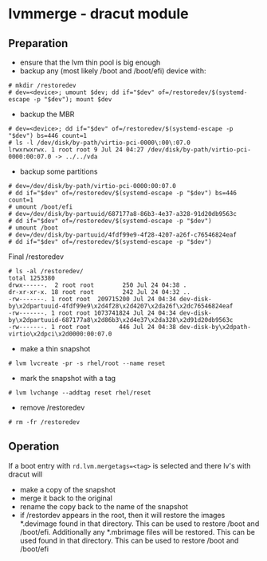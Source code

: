 # lvmmerge - dracut module

## Preparation

- ensure that the lvm thin pool is big enough
- backup any (most likely /boot and /boot/efi) device with:
```
# mkdir /restoredev
# dev=<device>; umount $dev; dd if="$dev" of=/restoredev/$(systemd-escape -p "$dev"); mount $dev
```
- backup the MBR
```
# dev=<device>; dd if="$dev" of=/restoredev/$(systemd-escape -p "$dev") bs=446 count=1
# ls -l /dev/disk/by-path/virtio-pci-0000\:00\:07.0
lrwxrwxrwx. 1 root root 9 Jul 24 04:27 /dev/disk/by-path/virtio-pci-0000:00:07.0 -> ../../vda
```
- backup some partitions
```
# dev=/dev/disk/by-path/virtio-pci-0000:00:07.0
# dd if="$dev" of=/restoredev/$(systemd-escape -p "$dev") bs=446 count=1
# umount /boot/efi
# dev=/dev/disk/by-partuuid/687177a8-86b3-4e37-a328-91d20db9563c
# dd if="$dev" of=/restoredev/$(systemd-escape -p "$dev")
# umount /boot
# dev=/dev/disk/by-partuuid/4fdf99e9-4f28-4207-a26f-c76546824eaf
# dd if="$dev" of=/restoredev/$(systemd-escape -p "$dev")
```
Final /restoredev
```
# ls -al /restoredev/
total 1253380
drwx------.  2 root root        250 Jul 24 04:38 .
dr-xr-xr-x. 18 root root        242 Jul 24 04:32 ..
-rw-------. 1 root root  209715200 Jul 24 04:34 dev-disk-by\x2dpartuuid-4fdf99e9\x2d4f28\x2d4207\x2da26f\x2dc76546824eaf
-rw-------. 1 root root 1073741824 Jul 24 04:34 dev-disk-by\x2dpartuuid-687177a8\x2d86b3\x2d4e37\x2da328\x2d91d20db9563c
-rw-------. 1 root root        446 Jul 24 04:38 dev-disk-by\x2dpath-virtio\x2dpci\x2d0000:00:07.0
```
- make a thin snapshot
```
# lvm lvcreate -pr -s rhel/root --name reset
```

- mark the snapshot with a tag
```
# lvm lvchange --addtag reset rhel/reset
```

- remove /restoredev
```
# rm -fr /restoredev
```

## Operation

If a boot entry with ```rd.lvm.mergetags=<tag>``` is selected and there lv's with <tag>
dracut will
- make a copy of the snapshot
- merge it back to the original
- rename the copy back to the name of the snapshot
- if /restordev appears in the root, then it will restore the images *.devimage
  found in that directory. This can be used to restore /boot and /boot/efi.
  Additionally any *.mbrimage files will be restored. This can be used 
  found in that directory. This can be used to restore /boot and /boot/efi
